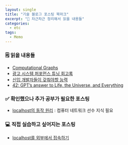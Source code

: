 ```yaml
---
layout: single
title: "기술 블로그 포스팅 북마크"
excerpt: "📝 차근차근 정리해서 읽을 내용들"
categories:
  - etc
tags:
  - Memo
---
```

### 🗒️ 읽을 내용들 
* <a href="https://www.tutorialspoint.com/python_deep_learning/python_deep_learning_computational_graphs.htm" target="_blank">Computational Graphs</a>
* <a href="https://techblog.yogiyo.co.kr/%EA%B4%91%EA%B3%A0-%EC%8B%9C%EC%8A%A4%ED%85%9C-%ED%8D%BC%ED%8F%AC%EB%A8%BC%EC%8A%A4-%ED%8A%9C%EB%8B%9D-%ED%9A%8C%EA%B3%A0%EB%A1%9D-a658e40842d6" target="_blank">광고 시스템 퍼포먼스 튜닝 회고록</a>
* <a href="https://youngban.tistory.com/5" target="_blank">신입 개발자들이 갖춰야할 능력</a>
* <a href="https://medium.com/leniolabs/42-gpts-answer-to-life-the-universe-and-everything-829874fbffa8" target="_blank">42: GPT’s answer to Life, the Universe, and Everything</a>
  
  
### ✅ 확인했으나 추가 공부가 필요한 포스팅
* <a href="https://velog.io/@480/localhost-%EC%9D%98-%EB%8F%99%EC%9E%91-%EC%9B%90%EB%A6%AC" target="_blank">localhost의 동작 원리</a> : 컴퓨터 네트워크 선수 지식 필요
  
  
### 💻 직접 실습하고 싶어지는 포스팅
* <a href="https://velog.io/@480/localhost-%EB%A5%BC-%EC%99%B8%EB%B6%80%EC%97%90%EC%84%9C-%EC%A0%91%EC%86%8D%ED%95%98%EA%B8%B0?trk=feed_main-feed-card_feed-article-content" target="_blank">localhost를 외부에서 접속하기</a>

